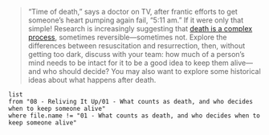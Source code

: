 > “Time of death,” says a doctor on TV, after frantic efforts to get someone’s heart pumping again fail, “5:11 am.” If it were only that simple! Research is increasingly suggesting that [death is a complex process](https://www.technologyreview.com/2023/11/17/1082937/what-is-death/), sometimes reversible—sometimes not. Explore the differences between resuscitation and resurrection, then, without getting too dark, discuss with your team: how much of a person’s mind needs to be intact for it to be a good idea to keep them alive—and who should decide? You may also want to explore some historical ideas about what happens after death.

```dataview
list
from "08 - Reliving It Up/01 - What counts as death, and who decides when to keep someone alive"
where file.name != "01 - What counts as death, and who decides when to keep someone alive"
```

